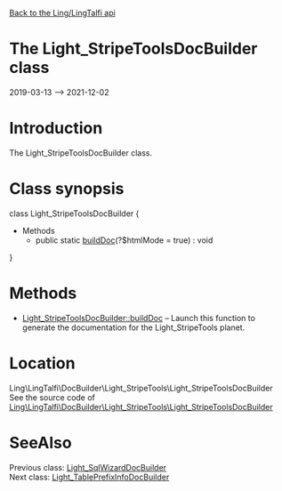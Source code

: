 [Back to the Ling/LingTalfi api](https://github.com/lingtalfi/LingTalfi/blob/master/doc/api/Ling/LingTalfi.md)



The Light_StripeToolsDocBuilder class
================
2019-03-13 --> 2021-12-02






Introduction
============

The Light_StripeToolsDocBuilder class.



Class synopsis
==============


class <span class="pl-k">Light_StripeToolsDocBuilder</span>  {

- Methods
    - public static [buildDoc](https://github.com/lingtalfi/LingTalfi/blob/master/doc/api/Ling/LingTalfi/DocBuilder/Light_StripeTools/Light_StripeToolsDocBuilder/buildDoc.md)(?$htmlMode = true) : void

}






Methods
==============

- [Light_StripeToolsDocBuilder::buildDoc](https://github.com/lingtalfi/LingTalfi/blob/master/doc/api/Ling/LingTalfi/DocBuilder/Light_StripeTools/Light_StripeToolsDocBuilder/buildDoc.md) &ndash; Launch this function to generate the documentation for the Light_StripeTools planet.





Location
=============
Ling\LingTalfi\DocBuilder\Light_StripeTools\Light_StripeToolsDocBuilder<br>
See the source code of [Ling\LingTalfi\DocBuilder\Light_StripeTools\Light_StripeToolsDocBuilder](https://github.com/lingtalfi/LingTalfi/blob/master/DocBuilder/Light_StripeTools/Light_StripeToolsDocBuilder.php)



SeeAlso
==============
Previous class: [Light_SqlWizardDocBuilder](https://github.com/lingtalfi/LingTalfi/blob/master/doc/api/Ling/LingTalfi/DocBuilder/Light_SqlWizard/Light_SqlWizardDocBuilder.md)<br>Next class: [Light_TablePrefixInfoDocBuilder](https://github.com/lingtalfi/LingTalfi/blob/master/doc/api/Ling/LingTalfi/DocBuilder/Light_TablePrefixInfo/Light_TablePrefixInfoDocBuilder.md)<br>
